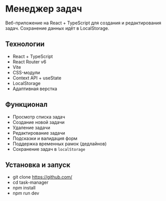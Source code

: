 # Менеджер задач

Веб-приложение на React + TypeScript для создания и редактирования задач. Сохранение данных идёт в LocalStorage.
## Технологии

- React + TypeScript
- React Router v6
- Vite
- CSS-модули
- Context API + useState
- LocalStorage
- Адаптивная верстка
## Функционал

- Просмотр списка задач
- Создание новой задачи
- Удаление задачи
- Редактирование задачи
- Подсказки и валидация форм
- Поддержка временных рамок (дедлайнов)
- Сохранение задач в `localStorage`
## Установка и запуск
- git clone https://github.com/
- cd task-manager
- npm install
- npm run dev
